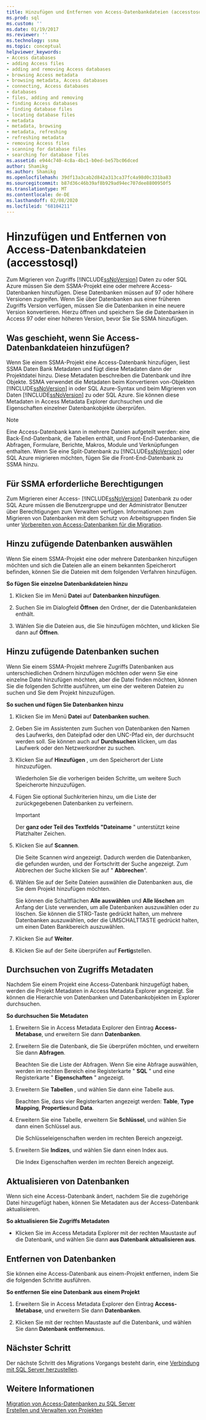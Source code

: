 ```yaml
---
title: Hinzufügen und Entfernen von Access-Datenbankdateien (accesstosql) | Microsoft-Dokumentation
ms.prod: sql
ms.custom: ''
ms.date: 01/19/2017
ms.reviewer: ''
ms.technology: ssma
ms.topic: conceptual
helpviewer_keywords:
- Access databases
- adding Access files
- adding and removing Access databases
- browsing Access metadata
- browsing metadata, Access databases
- connecting, Access databases
- databases
- files, adding and removing
- finding Access databases
- finding database files
- locating database files
- metadata
- metadata, browsing
- metadata, refreshing
- refreshing metadata
- removing Access files
- scanning for database files
- searching for database files
ms.assetid: e944c740-4c8a-4bc1-b0ed-be57bc06dced
author: Shamikg
ms.author: Shamikg
ms.openlocfilehash: 39df13a3cab2d842a313ca37fc4a98d0c331ba83
ms.sourcegitcommit: b87d36c46b39af8b929ad94ec707dee8800950f5
ms.translationtype: MT
ms.contentlocale: de-DE
ms.lasthandoff: 02/08/2020
ms.locfileid: "68104211"
---
```

# <a name="adding-and-removing-access-database-files-accesstosql"></a>Hinzufügen und Entfernen von Access-Datenbankdateien (accesstosql)
Zum Migrieren von Zugriffs [!INCLUDE[ssNoVersion](../../includes/ssnoversion-md.md)] Daten zu oder SQL Azure müssen Sie dem SSMA-Projekt eine oder mehrere Access-Datenbanken hinzufügen. Diese Datenbanken müssen auf 97 oder höhere Versionen zugreifen. Wenn Sie über Datenbanken aus einer früheren Zugriffs Version verfügen, müssen Sie die Datenbanken in eine neuere Version konvertieren. Hierzu öffnen und speichern Sie die Datenbanken in Access 97 oder einer höheren Version, bevor Sie Sie SSMA hinzufügen.  
  
## <a name="what-happens-when-you-add-access-database-files"></a>Was geschieht, wenn Sie Access-Datenbankdateien hinzufügen?  
Wenn Sie einem SSMA-Projekt eine Access-Datenbank hinzufügen, liest SSMA Daten Bank Metadaten und fügt diese Metadaten dann der Projektdatei hinzu. Diese Metadaten beschreiben die Datenbank und ihre Objekte. SSMA verwendet die Metadaten beim Konvertieren von-Objekten [!INCLUDE[ssNoVersion](../../includes/ssnoversion-md.md)] in oder SQL Azure-Syntax und beim Migrieren von Daten [!INCLUDE[ssNoVersion](../../includes/ssnoversion-md.md)] zu oder SQL Azure. Sie können diese Metadaten in Access Metadata Explorer durchsuchen und die Eigenschaften einzelner Datenbankobjekte überprüfen.  
  
> [!NOTE]  
> Eine Access-Datenbank kann in mehrere Dateien aufgeteilt werden: eine Back-End-Datenbank, die Tabellen enthält, und Front-End-Datenbanken, die Abfragen, Formulare, Berichte, Makros, Module und Verknüpfungen enthalten. Wenn Sie eine Split-Datenbank zu [!INCLUDE[ssNoVersion](../../includes/ssnoversion-md.md)] oder SQL Azure migrieren möchten, fügen Sie die Front-End-Datenbank zu SSMA hinzu.  
  
## <a name="permissions-that-are-required-by-ssma"></a>Für SSMA erforderliche Berechtigungen  
Zum Migrieren einer Access- [!INCLUDE[ssNoVersion](../../includes/ssnoversion-md.md)] Datenbank zu oder SQL Azure müssen die Benutzergruppe und der Administrator Benutzer über Berechtigungen zum Verwalten verfügen. Informationen zum Migrieren von Datenbanken mit dem Schutz von Arbeitsgruppen finden Sie unter [Vorbereiten von Access-Datenbanken für die Migration](preparing-access-databases-for-migration-accesstosql.md).  
  
## <a name="selecting-databases-to-add"></a>Hinzu zufügende Datenbanken auswählen  
Wenn Sie einem SSMA-Projekt eine oder mehrere Datenbanken hinzufügen möchten und sich die Dateien alle an einem bekannten Speicherort befinden, können Sie die Dateien mit dem folgenden Verfahren hinzufügen.  
  
**So fügen Sie einzelne Datenbankdateien hinzu**  
  
1.  Klicken Sie im Menü **Datei** auf **Datenbanken hinzufügen**.  
  
2.  Suchen Sie im Dialogfeld **Öffnen** den Ordner, der die Datenbankdateien enthält.  
  
3.  Wählen Sie die Dateien aus, die Sie hinzufügen möchten, und klicken Sie dann auf **Öffnen**.  
  
## <a name="finding-databases-to-add"></a>Hinzu zufügende Datenbanken suchen  
Wenn Sie einem SSMA-Projekt mehrere Zugriffs Datenbanken aus unterschiedlichen Ordnern hinzufügen möchten oder wenn Sie eine einzelne Datei hinzufügen möchten, aber die Datei finden möchten, können Sie die folgenden Schritte ausführen, um eine der weiteren Dateien zu suchen und Sie dem Projekt hinzuzufügen.  
  
**So suchen und fügen Sie Datenbanken hinzu**  
  
1.  Klicken Sie im Menü **Datei** auf **Datenbanken suchen**.  
  
2.  Geben Sie im Assistenten zum Suchen von Datenbanken den Namen des Laufwerks, den Dateipfad oder den UNC-Pfad ein, der durchsucht werden soll. Sie können auch auf **Durchsuchen** klicken, um das Laufwerk oder den Netzwerkordner zu suchen.  
  
3.  Klicken Sie auf **Hinzufügen** , um den Speicherort der Liste hinzuzufügen.  
  
    Wiederholen Sie die vorherigen beiden Schritte, um weitere Such Speicherorte hinzuzufügen.  
  
4.  Fügen Sie optional Suchkriterien hinzu, um die Liste der zurückgegebenen Datenbanken zu verfeinern.  
  
    > [!IMPORTANT]  
    > Der **ganz oder Teil des Textfelds "Dateiname** " unterstützt keine Platzhalter Zeichen.  
  
5.  Klicken Sie auf **Scannen**.  
  
    Die Seite Scannen wird angezeigt. Dadurch werden die Datenbanken, die gefunden wurden, und der Fortschritt der Suche angezeigt. Zum Abbrechen der Suche klicken Sie auf " **Abbrechen**".  
  
6.  Wählen Sie auf der Seite Dateien auswählen die Datenbanken aus, die Sie dem Projekt hinzufügen möchten.  
  
    Sie können die Schaltflächen **Alle auswählen** und **Alle löschen** am Anfang der Liste verwenden, um alle Datenbanken auszuwählen oder zu löschen. Sie können die STRG-Taste gedrückt halten, um mehrere Datenbanken auszuwählen, oder die UMSCHALTTASTE gedrückt halten, um einen Daten Bankbereich auszuwählen.  
  
7.  Klicken Sie auf **Weiter**.  
  
8.  Klicken Sie auf der Seite überprüfen auf **Fertig**stellen.  
  
## <a name="browsing-access-metadata"></a>Durchsuchen von Zugriffs Metadaten  
Nachdem Sie einem Projekt eine Access-Datenbank hinzugefügt haben, werden die Projekt Metadaten in Access Metadata Explorer angezeigt. Sie können die Hierarchie von Datenbanken und Datenbankobjekten im Explorer durchsuchen.  
  
**So durchsuchen Sie Metadaten**  
  
1.  Erweitern Sie in Access Metadata Explorer den Eintrag **Access-Metabase**, und erweitern Sie dann **Datenbanken**.  
  
2.  Erweitern Sie die Datenbank, die Sie überprüfen möchten, und erweitern Sie dann **Abfragen**.  
  
    Beachten Sie die Liste der Abfragen. Wenn Sie eine Abfrage auswählen, werden im rechten Bereich eine Registerkarte " **SQL** " und eine Registerkarte " **Eigenschaften** " angezeigt.  
  
3.  Erweitern Sie **Tabellen** , und wählen Sie dann eine Tabelle aus.  
  
    Beachten Sie, dass vier Registerkarten angezeigt werden: **Table**, **Type Mapping**, **Properties**und **Data**.  
  
4.  Erweitern Sie eine Tabelle, erweitern Sie **Schlüssel**, und wählen Sie dann einen Schlüssel aus.  
  
    Die Schlüsseleigenschaften werden im rechten Bereich angezeigt.  
  
5.  Erweitern Sie **Indizes**, und wählen Sie dann einen Index aus.  
  
    Die Index Eigenschaften werden im rechten Bereich angezeigt.  
  
## <a name="refreshing-databases"></a>Aktualisieren von Datenbanken  
Wenn sich eine Access-Datenbank ändert, nachdem Sie die zugehörige Datei hinzugefügt haben, können Sie Metadaten aus der Access-Datenbank aktualisieren.  
  
**So aktualisieren Sie Zugriffs Metadaten**  
  
-   Klicken Sie im Access Metadata Explorer mit der rechten Maustaste auf die Datenbank, und wählen Sie dann **aus Datenbank aktualisieren aus**.  
  
## <a name="removing-databases"></a>Entfernen von Datenbanken  
Sie können eine Access-Datenbank aus einem-Projekt entfernen, indem Sie die folgenden Schritte ausführen.  
  
**So entfernen Sie eine Datenbank aus einem Projekt**  
  
1.  Erweitern Sie in Access Metadata Explorer den Eintrag **Access-Metabase**, und erweitern Sie dann **Datenbanken**.  
  
2.  Klicken Sie mit der rechten Maustaste auf die Datenbank, und wählen Sie dann **Datenbank entfernen**aus.  
  
## <a name="next-step"></a>Nächster Schritt  
Der nächste Schritt des Migrations Vorgangs besteht darin, eine [Verbindung mit SQL Server herzustellen](https://msdn.microsoft.com/bb8c4bde-cfc2-4636-92ae-5dd24abe9536).  
  
## <a name="see-also"></a>Weitere Informationen  
[Migration von Access-Datenbanken zu SQL Server](migrating-access-databases-to-sql-server-azure-sql-db-accesstosql.md)  
[Erstellen und Verwalten von Projekten](creating-and-managing-projects-accesstosql.md)  
  
